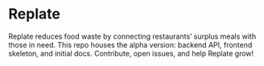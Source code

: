 # Replate
Replate reduces food waste by connecting restaurants’ surplus meals with those in need. This repo houses the alpha version: backend API, frontend skeleton, and initial docs. Contribute, open issues, and help Replate grow!
